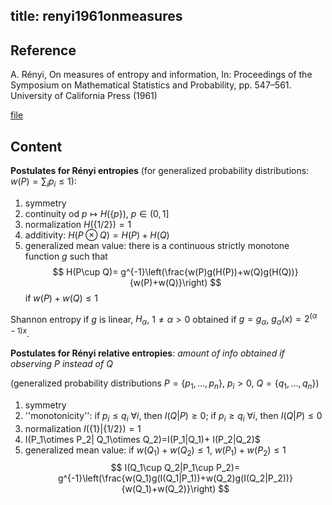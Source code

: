 title: renyi1961onmeasures
---
## Reference

A. Rényi, On measures of entropy and information, In: Proceedings of the Symposium on Mathematical Statistics and Probability, pp. 547–561. University of
California Press (1961) 


[file](renyi1961onmeasures/renyi1961onmeasures.pdf)

## Content

**Postulates for Rényi entropies** (for generalized probability distributions: $w(P)=\sum_i p_i\le 1$):
 
1. symmetry
1. continuity od $p\mapsto H(\{p\})$, $p\in (0, 1]$
1. normalization  $H(\{1/2\})=1$
1. additivity: $H(P\otimes Q)=H(P)+H(Q)$
1. generalized mean value: there is a continuous strictly monotone function $g$ such that 
$$
H(P\cup Q)= g^{-1}\left(\frac{w(P)g(H(P))+w(Q)g(H(Q))}{w(P)+w(Q)}\right)
$$
if $w(P)+w(Q)\le 1$

Shannon entropy if $g$ is linear, $H_\alpha$, $1\ne \alpha>0$ obtained if $g=g_\alpha$, $g_\alpha(x)=2^{(\alpha-1)x}$.

**Postulates for Rényi relative entropies**:  *amount of info obtained if observing $P$ instead of $Q$*

(generalized probability distributions $P=\{p_1,\dots,p_n\}$, $p_i>0$, $Q=\{q_1,\dots, q_n\}$)

1. symmetry
2. ''monotonicity'': if $p_i\le q_i$ $\forall i$, then $I(Q|P)\ge 0$; if $p_i\ge q_i$ $\forall i$, then $I(Q|P)\le 0$
1. normalization $I(\{1\}|\{1/2\})=1$
1. I(P_1\otimes P_2| Q_1\otimes Q_2)=I(P_1|Q_1)+ I(P_2|Q_2)$
1. generalized mean value: if $w(Q_1)+w(Q_2)\le1$, $w(P_1)+w(P_2)\le 1$
$$
I(Q_1\cup Q_2|P_1\cup P_2)= g^{-1}\left(\frac{w(Q_1)g(I(Q_1|P_1))+w(Q_2)g(I(Q_2|P_2))}{w(Q_1)+w(Q_2)}\right)
$$